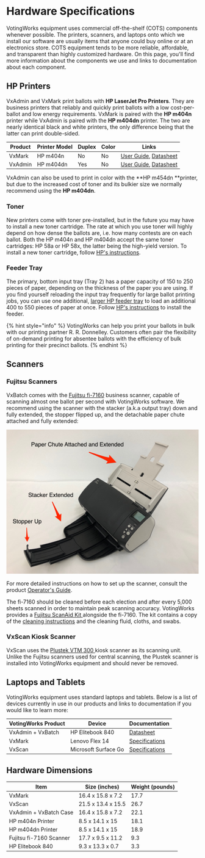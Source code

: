 # Hardware Specifications

VotingWorks equipment uses commercial off-the-shelf (COTS) components whenever possible. The printers, scanners, and laptops onto which we install our software are usually items that anyone could buy online or at an electronics store. COTS equipment tends to be more reliable, affordable, and transparent than highly customized hardware. On this page, you'll find more information about the components we use and links to documentation about each component.&#x20;

## HP Printers

VxAdmin and VxMark print ballots with **HP LaserJet Pro Printers**. They are business printers that reliably and quickly print ballots with a low cost-per-ballot and low energy requirements. VxMark is paired with the **HP m404n** printer while VxAdmin is paired with the **HP m404dn** printer. The two are nearly identical black and white printers, the only difference being that the latter can print double-sided.&#x20;

| Product | Printer Model | Duplex | Color | Links                                                                                                                                      |
| ------- | ------------- | ------ | ----- | ------------------------------------------------------------------------------------------------------------------------------------------ |
| VxMark  | HP m404n      | No     | No    | [User Guide](http://h10032.www1.hp.com/ctg/Manual/c06177490.pdf), [Datasheet](https://h20195.www2.hp.com/v2/getpdf.aspx/4aa7-4860enuc.pdf) |
| VxAdmin | HP m404dn     | Yes    | No    | [User Guide](http://h10032.www1.hp.com/ctg/Manual/c06177490.pdf), [Datasheet](https://h20195.www2.hp.com/v2/getpdf.aspx/4aa7-4860enuc.pdf) |

VxAdmin can also be used to print in color with the **HP m454dn **printer, but due to the increased cost of toner and its bulkier size we normally recommend using the **HP m404dn**.

### Toner

New printers come with toner pre-installed, but in the future you may have to install a new toner cartridge. The rate at which you use toner will highly depend on how dense the ballots are, i.e. how many contests are on each ballot. Both the HP m404n and HP m404dn accept the same toner cartridges: HP 58a or HP 58x, the latter being the high-yield version. To install a new toner cartridge, follow [HP's instructions](https://support.hp.com/us-en/document/c06392751).

### Feeder Tray

The primary, bottom input tray (Tray 2) has a paper capacity of 150 to 250 pieces of paper, depending on the thickness of the paper you are using. If you find yourself reloading the input tray frequently for large ballot printing jobs, you can use one additional, [larger HP feeder tray](https://www.hp.com/us-en/shop/pdp/hp-laserjet-pro-550-sheet-feeder-tray) to load an additional 400 to 550 pieces of paper at once. Follow [HP's instructions](https://support.hp.com/us-en/document/c04812935) to install the feeder.

{% hint style="info" %}
VotingWorks can help you print your ballots in bulk with our printing partner R. R. Donnelley. Customers often pair the flexibility of on-demand printing for absentee ballots with the efficiency of bulk printing for their precinct ballots.&#x20;
{% endhint %}

## Scanners

### Fujitsu Scanners

VxBatch comes with the [Fujitsu fi-7160](https://www.fujitsu.com/us/Images/190613\_fi-7160\_Datasheet\_English\_R4.pdf) business scanner, capable of scanning almost one ballot per second with VotingWorks software. We recommend using the scanner with the stacker (a.k.a output tray) down and fully extended, the stopper flipped up, and the detachable paper chute attached and fully extended:&#x20;

![](<../.gitbook/assets/Scanner Pointers.jpg>)

For more detailed instructions on how to set up the scanner, consult the product [Operator's Guide](https://origin.pfultd.com/downloads/IMAGE/manual/fi-7x8060/P3PC-4292-05ENZ0.pdf).&#x20;

The fi-7160 should be cleaned before each election and after every 5,000 sheets scanned in order to maintain peak scanning accuracy. VotingWorks provides a [Fujitsu ScanAid Kit ](https://fujitsuscannerstore.com/cg01000-280401/)alongside the fi-7160. The kit contains a copy of the [cleaning instructions](https://origin.pfultd.com/downloads/IMAGE/manual/fi-7x8060/P3PC-4292-05ENZ0.pdf#page=107) and the cleaning fluid, cloths, and swabs.&#x20;

### VxScan Kiosk Scanner

VxScan uses the [Plustek VTM 300 ](https://plustek.com/us/products/customized-scan-modules/vtm300/spec.php)kiosk scanner as its scanning unit. Unlike the Fujitsu scanners used for central scanning, the Plustek scanner is installed into VotingWorks equipment and should never be removed.&#x20;

## Laptops and Tablets

VotingWorks equipment uses standard laptops and tablets. Below is a list of devices currently in use in our products and links to documentation if you would like to learn more:

| VotingWorks Product | Device               | Documentation                                                                                                              |
| ------------------- | -------------------- | -------------------------------------------------------------------------------------------------------------------------- |
| VxAdmin + VxBatch   | HP Elitebook 840     | [Datasheet](https://www8.hp.com/h20195/v2/getpdf.aspx/4AA7-4326EEAP.pdf)                                                   |
| VxMark              | Lenovo Flex 14       | [Specifications](https://psref.lenovo.com/syspool/Sys/PDF/IdeaPad/Lenovo\_Flex\_6\_14IKB/Lenovo\_Flex\_6\_14IKB\_Spec.PDF) |
| VxScan              | Microsoft Surface Go | [Specifications](https://www.microsoft.com/en-us/surface/devices/surface-go-2/tech-specs)                                  |

## Hardware Dimensions

| Item                    | Size (inches)      | Weight (pounds) |
| ----------------------- | ------------------ | --------------- |
| VxMark                  | 16.4 x 15.8 x 7.2  | 17.7            |
| VxScan                  | 21.5 x 13.4 x 15.5 | 26.7            |
| VxAdmin + VxBatch Case  | 16.4 x 15.8 x 7.2  | 22.1            |
| HP m404n Printer        | 8.5 x 14.1 x 15    | 18.1            |
| HP m404dn Printer       | 8.5 x 14.1 x 15    | 18.9            |
| Fujitsu fi-7160 Scanner | 17.7 x 9.5 x 11.2  | 9.3             |
| HP Elitebook 840        | 9.3 x 13.3 x 0.7   | 3.3             |

